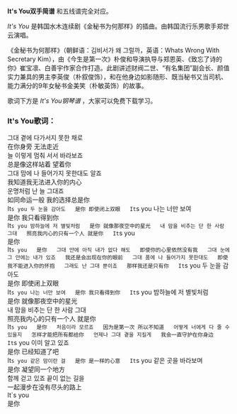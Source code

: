 

**It's You双手简谱** 和五线谱完全对应。

_It's You_ 是韩国水木连续剧《金秘书为何那样》的插曲。由韩国流行乐男歌手郑世云演唱。

《金秘书为何那样》（朝鲜语：김비서가 왜 그럴까，英语：Whats Wrong With Secretary
Kim），由《今生是第一次》朴俊和导演执导与郑恩英、《致忘了诗的你》崔宝凛、白善宇作家合作打造。此剧讲述财阀二世、“有名集团”副会长、颜值实力兼具的男主李英俊（朴叙俊饰），和在他身边如影随形、既当秘书又当司机、能力满分的9年女秘书金美笑（朴敏英饰）的故事。

歌词下方是 _It's You钢琴谱_ ，大家可以免费下载学习。

### It's You歌词：

그대 곁에 다가서지 못한 채로  
在你身旁 无法走近  
늘 이렇게 멈춰 서서 바라보죠  
总是像这样站着 望着你  
그대 맘에 나 들어가지 못한대도 알죠  
我知道我无法进入你的内心  
운명처럼 난 늘 그대죠  
如同命运一般 我的选择总是你  
It`s you 두 눈을 감아도  
是你 即使闭上双眼  
It`s you 나는 너만 보여  
是你 我只看得到你  
It`s you 밤하늘에 저 별빛처럼  
是你 就像那夜空中的星光  
내 맘을 비추는 단 한 사람 그대  
照亮我内心的只有一个人 就是你  
It`s you  
是你  
It`s you  
是你  
그대 안에 아직 내가 없다 해도  
即使你的心里依然没有我  
그대 눈에 그 안에는 내가 있죠  
我还是会出现在你的眼前  
그대 품에 나 들어가지 못한대도  
即使我不能进入你的怀抱  
그래도 난 그대 뿐이죠  
那样我还是只有你  
It`s you 두 눈을 감아도  
是你 即使闭上双眼  
It`s you 나는 너만 보여  
是你 我只看得到你  
It`s you 밤하늘에 저 별빛처럼  
是你 就像那夜空中的星光  
내 맘을 비추는 단 한 사람 그대  
照亮我内心的只有一个人 就是你  
It`s you  
是你  
처음이라 모르죠  
因为是第一次 所以不知道  
어떻게 너에게 다 줄 수 있을지  
怎样才能把所有都给你  
언제나 그대 곁을 지킬게  
我会一直守护在你身边  
It`s you 이미 알고 있죠  
是你 已经知道了吧  
It`s you 같은 맘이란 걸  
是你 是一样的心意  
It`s you 같은 곳을 바라보며  
是你 凝望同一个地方  
함께 걷고 있죠 끝이 없는 길을  
一起漫步在没有尽头的路上  
It`s you  
是你

